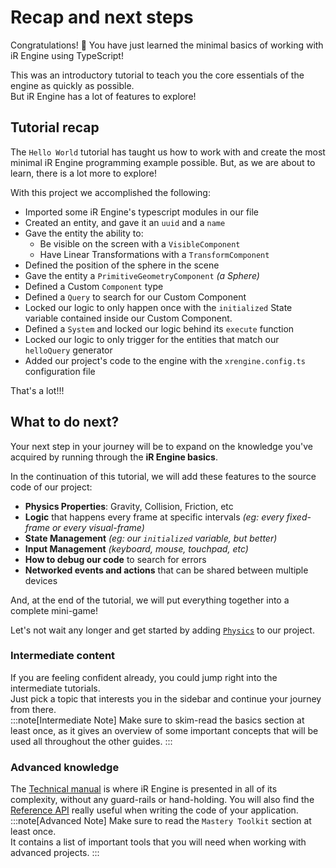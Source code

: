 <!-- import { UnstyledDetails } from '@site/src/components/UnstyledDetails'; -->

# Recap and next steps

Congratulations! 🎉 You have just learned the minimal basics of working with iR Engine using TypeScript!

This was an introductory tutorial to teach you the core essentials of the engine as quickly as possible.  
But iR Engine has a lot of features to explore!

## Tutorial recap

The `Hello World` tutorial has taught us how to work with and create the most minimal iR Engine programming example possible. But, as we are about to learn, there is a lot more to explore!

With this project we accomplished the following:

- Imported some iR Engine's typescript modules in our file
- Created an entity, and gave it an `uuid` and a `name`
- Gave the entity the ability to:
  - Be visible on the screen with a `VisibleComponent`
  - Have Linear Transformations with a `TransformComponent`
- Defined the position of the sphere in the scene
- Gave the entity a `PrimitiveGeometryComponent` _(a Sphere)_
- Defined a Custom `Component` type
- Defined a `Query` to search for our Custom Component
- Locked our logic to only happen once with the `initialized` State variable contained inside our Custom Component.
- Defined a `System` and locked our logic behind its `execute` function
- Locked our logic to only trigger for the entities that match our `helloQuery` generator
- Added our project's code to the engine with the `xrengine.config.ts` configuration file

That's a lot!!!

## What to do next?

Your next step in your journey will be to expand on the knowledge you've acquired by running through the **iR Engine basics**.

In the continuation of this tutorial, we will add these features to the source code of our project:

- **Physics Properties**: Gravity, Collision, Friction, etc
- **Logic** that happens every frame at specific intervals _(eg: every fixed-frame or every visual-frame)_
- **State Management** _(eg: our `initialized` variable, but better)_
- **Input Management** _(keyboard, mouse, touchpad, etc)_
- **How to debug our code** to search for errors
- **Networked events and actions** that can be shared between multiple devices

And, at the end of the tutorial, we will put everything together into a complete mini-game!

Let's not wait any longer and get started by adding [`Physics`](../physics) to our project.

### Intermediate content

If you are feeling confident already, you could jump right into the intermediate tutorials.  
Just pick a topic that interests you in the sidebar and continue your journey from there.  
:::note[Intermediate Note]
Make sure to skim-read the basics section at least once, as it gives an overview of some important concepts that will be used all throughout the other guides.
:::

### Advanced knowledge

The [Technical manual](/manual) is where iR Engine is presented in all of its complexity, without any guard-rails or hand-holding.
You will also find the [Reference API](https://ir-engine-api.mt-int.theinfinitereality.io/) really useful when writing the code of your application.  
:::note[Advanced Note]
Make sure to read the `Mastery Toolkit` section at least once.  
It contains a list of important tools that you will need when working with advanced projects.
:::

<!-- TODO: Add a list of cool and interesting topics to read next here -->
